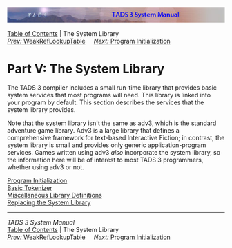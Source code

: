 ---
---
<div class="topbar">

<img src="topbar.jpg" data-border="0" />

</div>

<div class="nav">

<a href="toc.html" class="nav">Table of Contents</a> \| The System
Library  
<span class="navnp"><a href="wlookup.html" class="nav"><em>Prev:</em> WeakRefLookupTable</a>
   
<a href="init.html" class="nav"><em>Next:</em> Program Initialization</a>
    </span>

</div>

<div class="main">

# Part V: The System Library

The TADS 3 compiler includes a small run-time library that provides
basic system services that most programs will need. This library is
linked into your program by default. This section describes the services
that the system library provides.

Note that the system library isn't the same as adv3, which is the
standard adventure game library. Adv3 is a large library that defines a
comprehensive framework for text-based Interactive Fiction; in contrast,
the system library is small and provides only generic
application-program services. Games written using adv3 *also*
incorporate the system library, so the information here will be of
interest to most TADS 3 programmers, whether using adv3 or not.

<div class="sectoc">

[Program Initialization](init.html)  
[Basic Tokenizer](tok.html)  
[Miscellaneous Library Definitions](libmisc.html)  
[Replacing the System Library](nodef.html)  

</div>

</div>

------------------------------------------------------------------------

<div class="navb">

*TADS 3 System Manual*  
<a href="toc.html" class="nav">Table of Contents</a> \| The System
Library  
<span class="navnp"><a href="wlookup.html" class="nav"><em>Prev:</em> WeakRefLookupTable</a>
   
<a href="init.html" class="nav"><em>Next:</em> Program Initialization</a>
    </span>

</div>
